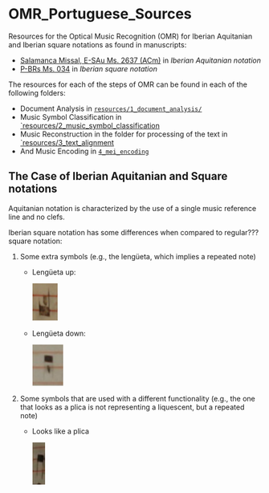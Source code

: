 # OMR_Portuguese_Sources

Resources for the Optical Music Recognition (OMR) for Iberian Aquitanian and Iberian square notations as found in manuscripts:
- [Salamanca Missal, E-SAu Ms. 2637 (ACm)](https://pemdatabase.eu/source/48357) in _Iberian Aquitanian notation_
- [P-BRs Ms. 034](https://pemdatabase.eu/source/47612) in _Iberian square notation_

The resources for each of the steps of OMR can be found in each of the following folders:
- Document Analysis in [`resources/1_document_analysis/`](https://github.com/ECHOES-from-the-Past/OMR_Portuguese_Sources/tree/main/resources/1_document_analysis)
- Music Symbol Classification in [`resources/2_music_symbol_classification](https://github.com/ECHOES-from-the-Past/OMR_Portuguese_Sources/tree/main/resources/2_music_symbol_classification)
- Music Reconstruction in the folder for processing of the text in [`resources/3_text_alignment](https://github.com/ECHOES-from-the-Past/OMR_Portuguese_Sources/tree/main/resources/3_text_alignment)
- And Music Encoding in [`4_mei_encoding`](https://github.com/ECHOES-from-the-Past/OMR_Portuguese_Sources/tree/main/resources/4_mei_encoding)

## The Case of Iberian Aquitanian and Square notations

Aquitanian notation is characterized by the use of a single music reference line and no clefs.

Iberian square notation has some differences when compared to regular??? square notation:
1. Some extra symbols (e.g., the lengüeta, which implies a repeated note)
   - Lengüeta up:

     <img src="./resources/4_mei_encoding/_images/square/SQlenguetaup.jpg" width="50p" alt="LenguetaUp"/>
       
   - Lengüeta down:

     ![LenguetaDown](./resources/4_mei_encoding/_images/square/lenguetadown.png)
     
2. Some symbols that are used with a different functionality (e.g., the one that looks as a plica is not representing a liquescent, but a repeated note)
   - Looks like a plica

     ![TwoTailsDown](./resources/4_mei_encoding/_images/square/twostemsdown.png)


